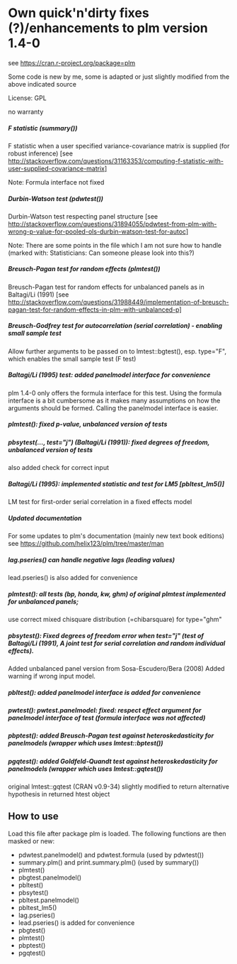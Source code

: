 # Own quick'n'dirty fixes (?)/enhancements to plm version 1.4-0
see https://cran.r-project.org/package=plm

Some code is new by me, some is adapted or just slightly modified from the above indicated source

License: GPL

no warranty



##### F statistic (summary())
 F statistic when a user specified variance-covariance matrix is supplied (for robust inference)
 [see http://stackoverflow.com/questions/31163353/computing-f-statistic-with-user-supplied-covariance-matrix]

 Note: Formula interface not fixed

##### Durbin-Watson test (pdwtest())
 Durbin-Watson test respecting panel structure
  [see http://stackoverflow.com/questions/31894055/pdwtest-from-plm-with-wrong-p-value-for-pooled-ols-durbin-watson-test-for-autoc]

Note: There are some points in the file which I am not sure how to handle
       (marked with:  Statisticians: Can someone please look into this?)

##### Breusch-Pagan test for random effects (plmtest())
Breusch-Pagan test for random effects for unbalanced panels as in Baltagi/Li (1991)
 [see http://stackoverflow.com/questions/31988449/implementation-of-breusch-pagan-test-for-random-effects-in-plm-with-unbalanced-p]

##### Breusch-Godfrey test for autocorrelation (serial correlation) - enabling small sample test
Allow further arguments to be passed on to lmtest::bgtest(), esp. type="F", which enables the small sample test (F test)

##### Baltagi/Li (1995) test: added panelmodel interface for convenience
plm 1.4-0 only offers the formula interface for this test. Using the formula interface is a bit cumbersome as it makes many assumptions on how the arguments should be formed. Calling the panelmodel interface is easier.

##### plmtest(): fixed p-value, unbalanced version of tests

##### pbsytest(..., test="j") (Baltagi/Li (1991)): fixed degrees of freedom, unbalanced version of tests
also added check for correct input

##### Baltagi/Li (1995): implemented statistic and test for LM5 [pbltest_lm5()]
LM test for first-order serial correlation in a fixed effects model

##### Updated documentation
For some updates to plm's documentation (mainly new text book editions) see https://github.com/helix123/plm/tree/master/man

##### lag.pseries() can handle negative lags (leading values)
lead.pseries() is also added for convenience

##### plmtest(): all tests (bp, honda, kw, ghm) of original plmtest implemented for unbalanced panels;
 use correct mixed chisquare distribution (=chibarsquare) for type="ghm"

##### pbsytest(): Fixed degrees of freedom error when test="j" (test of Baltagi/Li (1991), A joint test for serial correlation and random individual effects).
 Added unbalanced panel version from Sosa-Escudero/Bera (2008)
 Added warning if wrong input model.

##### pbltest(): added panelmodel interface is added for convenience

##### pwtest(): pwtest.panelmodel: fixed: respect effect argument for panelmodel interface of test (formula interface was not affected)

##### pbptest(): added Breusch-Pagan test against heteroskedasticity for panelmodels (wrapper which uses lmtest::bptest())

#####  pgqtest(): added Goldfeld-Quandt test against heteroskedasticity for panelmodels (wrapper which uses lmtest::gqtest())
 original lmtest::gqtest (CRAN v0.9-34) slightly modified to return alternative hypothesis in returned htest object
 




## How to use
 
 Load this file after package plm is loaded. The following functions are then masked or new:
   - pdwtest.panelmodel() and pdwtest.formula (used by pdwtest())
   - summary.plm() and print.summary.plm() (used by summary())
   - plmtest()
   - pbgtest.panelmodel() 
   - pbltest()
   - pbsytest()
   - pbltest.panelmodel()
   - pbltest_lm5()
   - lag.pseries()
   - lead.pseries() is added for convenience
   - pbgtest()
   - plmtest()
   - pbptest()
   - pgqtest()

